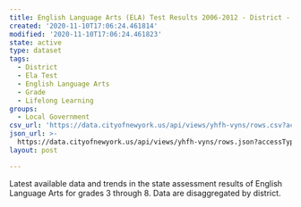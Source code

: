 ```yaml
---
title: English Language Arts (ELA) Test Results 2006-2012 - District - All Students
created: '2020-11-10T17:06:24.461814'
modified: '2020-11-10T17:06:24.461823'
state: active
type: dataset
tags:
  - District
  - Ela Test
  - English Language Arts
  - Grade
  - Lifelong Learning
groups:
  - Local Government
csv_url: 'https://data.cityofnewyork.us/api/views/yhfh-vyns/rows.csv?accessType=DOWNLOAD'
json_url: >-
  https://data.cityofnewyork.us/api/views/yhfh-vyns/rows.json?accessType=DOWNLOAD
layout: post

---
```

Latest available data and trends in the state assessment results of English Language Arts for grades 3 through 8. Data are disaggregated by district.
